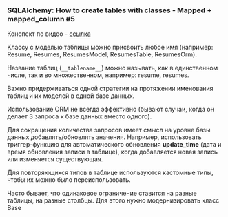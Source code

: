 ### SQLAlchemy: How to create tables with classes - Mapped + mapped_column #5

Конспект по видео - [ссылка](https://www.youtube.com/watch?v=JxL2iu9vpr8&list=PLeLN0qH0-mCXARD_K-USF2wHctxzEVp40&index=5)

Классу с моделью таблицы можно присвоить любое имя (например: Resume, Resumes, ResumesModel, ResumesTable, ResumesOrm).

Название таблиц (`__tablename__`) можно называть, как в единственном числе, так и во множественном, например: resume, resumes.

Важно придерживаться одной стратегии на протяжении именования таблиц и их моделей в одной базе данных.

Использование ORM не всегда эффективно (бывают случаи, когда он делает 3 запроса к базе данных вместо одного). 

Для сокращения количества запросов имеет смысл на уровне базы данных добавлять/обновлять значения. Например, использовать триггер-функцию для автоматического обновления **update_time** (дата и время обновления записи в таблице), когда добавляется новая запись или изменяется существующая.

Для повторяющихся типов в таблице используются кастомные типы, чтобы их можно было переиспользовать.

Часто бывает, что одинаковое ограничение ставится на разные таблицы, на разные столбцы. Для этого нужно модернизировать класс Base
